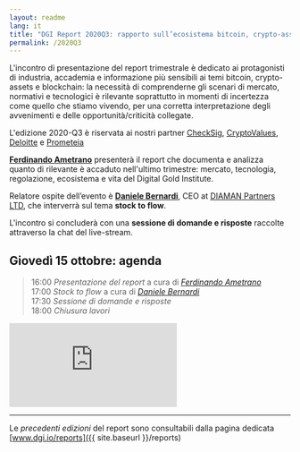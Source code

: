 ```yaml
---
layout: readme
lang: it
title: "DGI Report 2020Q3: rapporto sull’ecosistema bitcoin, crypto-assets e blockchain"
permalink: /2020Q3
---
```


L'incontro di presentazione del report trimestrale è 
dedicato ai protagonisti di industria, 
accademia e informazione più sensibili ai temi
bitcoin, crypto-assets e blockchain:
la necessità di comprenderne gli scenari di mercato, normativi
e tecnologici è rilevante soprattutto in momenti di incertezza
come quello che stiamo vivendo, per una corretta interpretazione
degli avvenimenti e delle opportunità/criticità collegate.

L'edizione 2020-Q3 è riservata ai nostri partner
[CheckSig](http://checksig.io),
[CryptoValues](http://www.cryptovalues.eu),
[Deloitte](http://www2.deloitte.com/it) e
[Prometeia](http://www.prometeia.it)

[**Ferdinando Ametrano**](http://www.ametrano.net/)
presenterà il report che documenta e analizza
quanto di rilevante è accaduto nell'ultimo trimestre:
mercato, tecnologia, regolazione, ecosistema
e vita del Digital Gold Institute.

Relatore ospite dell’evento è
[**Daniele Bernardi**](https://www.linkedin.com/in/danielebernardi/),
CEO at [DIAMAN Partners LTD](https://www.diamanpartners.com/),
che interverrà sul tema **stock to flow**.

L'incontro si concluderà con una
**sessione di domande e risposte**
raccolte attraverso la chat del live-stream.

## Giovedì 15 ottobre: agenda

> 16:00 *Presentazione del report* a cura di [*Ferdinando Ametrano*](http://www.ametrano.net/)  
> 17:00 *Stock to flow* a cura di [*Daniele Bernardi*](https://www.linkedin.com/in/danielebernardi/)  
> 17:30 *Sessione di domande e risposte*  
> 18:00 *Chiusura lavori*

<div class='embed-container'>
    <iframe
        src="https://youtube.com/embed/ePHKFPtvPFI"
        frameborder="0"
        allow="accelerometer; autoplay; encrypted-media; gyroscope; picture-in-picture"
        allowfullscreen>
    </iframe>
</div>

---

Le *precedenti edizioni* del report sono consultabili dalla
pagina dedicata [www.dgi.io/reports]({{ site.baseurl }}/reports)